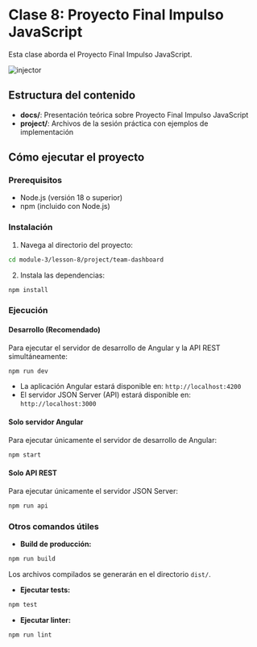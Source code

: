 # Clase 8: Proyecto Final Impulso JavaScript

Esta clase aborda el Proyecto Final Impulso JavaScript.

![injector](./docs/assets/json-server.png)

## Estructura del contenido

- **docs/**: Presentación teórica sobre Proyecto Final Impulso JavaScript
- **project/**: Archivos de la sesión práctica con ejemplos de implementación

## Cómo ejecutar el proyecto

### Prerequisitos

- Node.js (versión 18 o superior)
- npm (incluido con Node.js)

### Instalación

1. Navega al directorio del proyecto:

```bash
cd module-3/lesson-8/project/team-dashboard
```

2. Instala las dependencias:

```bash
npm install
```

### Ejecución

#### Desarrollo (Recomendado)

Para ejecutar el servidor de desarrollo de Angular y la API REST simultáneamente:

```bash
npm run dev
```

- La aplicación Angular estará disponible en: `http://localhost:4200`
- El servidor JSON Server (API) estará disponible en: `http://localhost:3000`

#### Solo servidor Angular

Para ejecutar únicamente el servidor de desarrollo de Angular:

```bash
npm start
```

#### Solo API REST

Para ejecutar únicamente el servidor JSON Server:

```bash
npm run api
```

### Otros comandos útiles

- **Build de producción:**

```bash
npm run build
```

Los archivos compilados se generarán en el directorio `dist/`.

- **Ejecutar tests:**

```bash
npm test
```

- **Ejecutar linter:**

```bash
npm run lint
```
